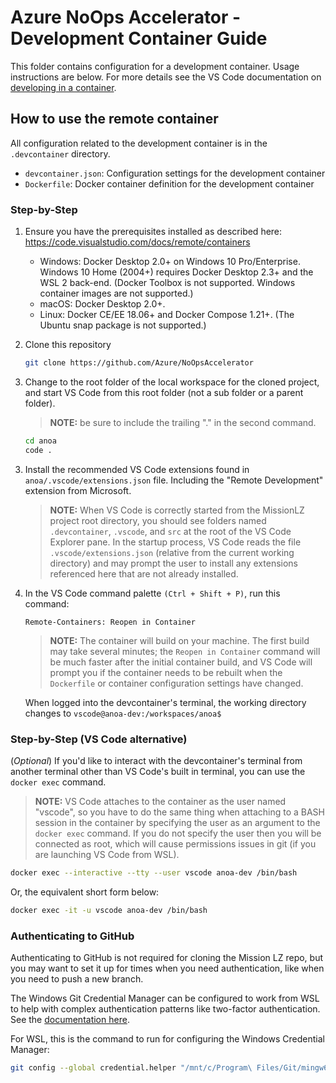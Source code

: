 # Azure NoOps Accelerator - Development Container Guide

This folder contains configuration for a development container. Usage instructions are below. For more details see the VS Code documentation on [developing in a container](https://code.visualstudio.com/docs/remote/containers).

## How to use the remote container

All configuration related to the development container is in the `.devcontainer` directory.

- `devcontainer.json`: Configuration settings for the development container
- `Dockerfile`: Docker container definition for the development container

### Step-by-Step

1. Ensure you have the prerequisites installed as described here: <https://code.visualstudio.com/docs/remote/containers>

    - Windows: Docker Desktop 2.0+ on Windows 10 Pro/Enterprise. Windows 10 Home (2004+) requires Docker Desktop 2.3+ and the WSL 2 back-end. (Docker Toolbox is not supported. Windows container images are not supported.)
    - macOS: Docker Desktop 2.0+.
    - Linux: Docker CE/EE 18.06+ and Docker Compose 1.21+. (The Ubuntu snap package is not supported.)

1. Clone this repository

    ```BASH
    git clone https://github.com/Azure/NoOpsAccelerator
    ```

2. Change to the root folder of the local workspace for the cloned project, and start VS Code from this root folder (not a sub folder or a parent folder).

   > **NOTE:** be sure to include the trailing "." in the second command.

    ```BASH
    cd anoa
    code .
    ```

<!-- markdownlint-disable MD013 -->
3. Install the recommended VS Code extensions found in `anoa/.vscode/extensions.json` file. Including the "Remote Development" extension from Microsoft.

   > **NOTE:** When VS Code is correctly started from the MissionLZ project root directory, you should see folders named `.devcontainer`, `.vscode`, and `src` at the root of the VS Code Explorer pane. In the startup process, VS Code reads the file `.vscode/extensions.json` (relative from the current working directory) and may prompt the user to install any extensions referenced here that are not already installed.

<!-- markdownlint-enable MD013 -->

4. In the VS Code command palette `(Ctrl + Shift + P)`, run this command:

    ```VSCODE
    Remote-Containers: Reopen in Container
    ```

    > **NOTE:** The container will build on your machine. The first build may take several minutes; the `Reopen in Container` command will be much faster after the initial container build, and VS Code will prompt you if the container needs to be rebuilt when the `Dockerfile` or container configuration settings have changed.

    When logged into the devcontainer's terminal, the working directory changes to `vscode@anoa-dev:/workspaces/anoa$`

### Step-by-Step (VS Code alternative)

(*Optional*) If you'd like to interact with the devcontainer's terminal from another terminal other than VS Code's built in terminal, you can use the `docker exec` command.

 > **NOTE:** VS Code attaches to the container as the user named "vscode", so you have to do the same thing when attaching to a BASH session in the container by specifying the user as an argument to the `docker exec` command. If you do not specify the user then you will be connected as root, which will cause permissions issues in git (if you are launching VS Code from WSL).

```BASH
docker exec --interactive --tty --user vscode anoa-dev /bin/bash
```

Or, the equivalent short form below:

```BASH
docker exec -it -u vscode anoa-dev /bin/bash
```

### Authenticating to GitHub

Authenticating to GitHub is not required for cloning the Mission LZ repo, but you may want to set it up for times when you need authentication, like when you need to push a new branch.

The Windows Git Credential Manager can be configured to work from WSL to help with complex authentication patterns like two-factor authentication. See the [documentation here](https://docs.microsoft.com/en-us/windows/wsl/tutorials/wsl-git#git-credential-manager-setup).

For WSL, this is the command to run for configuring the Windows Credential Manager:

```BASH
git config --global credential.helper "/mnt/c/Program\ Files/Git/mingw64/libexec/git-core/git-credential-manager.exe"
```
